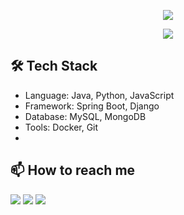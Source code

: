 <p align='center'>
	<img src="https://capsule-render.vercel.app/api?type=waving&color=ACBCFF&fontColor=0F1035&height=200&section=header&text=Welcome+to+Sukho's+Github!👋&fontSize=40"
</p>

<p align='center'>
	<img src="https://capsule-render.vercel.app/api?type=waving&color=ACBCFF&fontColor=0F1035&height=200&section=header&text=Welcome+to+Sukho's+Github!👋&fontSize=40"
</p>


## 🛠 Tech Stack
- Language: Java, Python, JavaScript
- Framework: Spring Boot, Django
- Database: MySQL, MongoDB
- Tools: Docker, Git
- 

## 📫 How to reach me
<!-- gmail -->
<img src="https://img.shields.io/badge/tnrgh12@gmail.com-EA4335?style=flat-square&logo=gmail&logoColor=white" />
<!-- Tistory -->
<a href="https://sukstory.tistory.com/"><img src="https://img.shields.io/badge/Tech Blog-000000?style=flat-square&logo=tistory&logoColor=white"></a>
<!-- Instagram -->
<a href="https://www.instagram.com/"><img src="https://img.shields.io/badge/instagram-E4405F?style=flat-square&logo=instagram&logoColor=white"></a>

